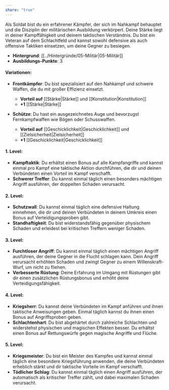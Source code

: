 ```yaml
---
share: "true"
---
```

Als Soldat bist du ein erfahrener Kämpfer, der sich im Nahkampf behauptet und die Disziplin der militärischen Ausbildung verkörpert. Deine Stärke liegt in deiner Kampffähigkeit und deinem taktischen Verständnis. Du bist ein Veteran auf dem Schlachtfeld und kannst sowohl defensive als auch offensive Taktiken einsetzen, um deine Gegner zu besiegen.  
  
- **Hintergrund**: [[../Hintergründe/05-Militär|05-Militär]]  
- **Ausbildungs-Punkte**: 3  
  
#### **Variationen:**  
  
- **Frontkämpfer**: Du bist spezialisiert auf den Nahkampf und schwere Waffen, die du mit großer Effizienz einsetzt.  
      
    - **Vorteil auf** [[Stärke|Stärke]] und [[Konstitution|Konstitution]]  
    - **+1** [[Stärke|Stärke]]  
- **Schütze**: Du hast ein ausgezeichnetes Auge und bevorzugst Fernkampfwaffen wie Bögen oder Schusswaffen.  
      
    - **Vorteil auf** [[Geschicklichkeit|Geschicklichkeit]] und [[Zielsicherheit|Zielsicherheit]]  
    - **+1** [[Geschicklichkeit|Geschicklichkeit]]  
  
#### **1. Level:**  
  
- **Kampftaktik**: Du erhältst einen Bonus auf alle Kampfangriffe und kannst einmal pro Kampf eine taktische Aktion durchführen, die dir und deinen Verbündeten einen Vorteil im Kampf verschafft.  
- **Schwerer Treffer**: Du kannst einmal täglich einen besonders mächtigen Angriff ausführen, der doppelten Schaden verursacht.  
  
#### **2. Level:**  
  
- **Schutzwall**: Du kannst einmal täglich eine defensive Haltung einnehmen, die dir und deinen Verbündeten in deinem Umkreis einen Bonus auf Verteidigungsproben gibt.  
- **Standhaftigkeit**: Du bist widerstandsfähig gegenüber physischem Schaden und erleidest bei kritischen Treffern weniger Schaden.  
  
#### **3. Level:**  
  
- **Furchtloser Angriff**: Du kannst einmal täglich einen mächtigen Angriff ausführen, der deine Gegner in die Flucht schlagen kann. Dein Angriff verursacht erhöhten Schaden und zwingt Gegner zu einem Willenskraft-Wurf, um nicht zu fliehen.  
- **Verbesserte Rüstung**: Deine Erfahrung im Umgang mit Rüstungen gibt dir einen zusätzlichen Rüstungsbonus und erhöht deine Verteidigungsfähigkeit.  
  
#### **4. Level:**  
  
- **Kriegsherr**: Du kannst deine Verbündeten im Kampf anführen und ihnen taktische Anweisungen geben. Einmal täglich kannst du ihnen einen Bonus auf Angriffsproben geben.  
- **Schlachtenhart**: Du bist abgehärtet durch zahlreiche Schlachten und widerstehst physischen und magischen Effekten besser. Du erhältst einen Bonus auf Rettungswürfe gegen magische Angriffe und Flüche.  
  
#### **5. Level:**  
  
- **Kriegsmeister**: Du bist ein Meister des Kampfes und kannst einmal täglich eine besondere Kriegsführung anwenden, die deine Verbündeten erheblich stärkt und dir taktische Vorteile im Kampf verschafft.  
- **Tödlicher Schlag**: Du kannst einmal täglich einen Angriff ausführen, der automatisch als kritischer Treffer zählt, und dabei maximalen Schaden verursacht.